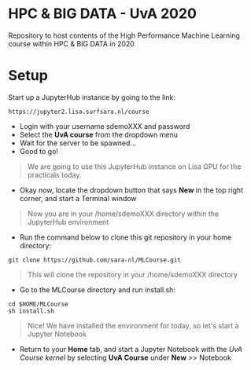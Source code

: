 # HPC & BIG DATA - UvA 2020

Repository to host contents of the High Performance Machine Learning course within HPC & BIG DATA in 2020

# Setup

Start up a JupyterHub instance by going to the link:    
```
https://jupyter2.lisa.surfsara.nl/course
```
- Login with your username sdemoXXX and password
- Select the **UvA course** from the dropdown menu
- Wait for the server to be spawned...
- Good to go!

> We are going to use this JupyterHub instance on Lisa GPU for the practicals today. 

- Okay now, locate the dropdown button that says **New** in the top right corner, and start a Terminal window
> Now you are in your /home/sdemoXXX directory within the JupyterHub environment
- Run the command below to clone this git repository in your home directory:

```
git clone https://github.com/sara-nl/MLCourse.git
```
> This will clone the repository in your /home/sdemoXXX directory
- Go to the MLCourse directory and run install.sh:
```
cd $HOME/MLCourse
sh install.sh
```
> Nice! We have installed the environment for today, so let's start a Jupyter Notebook
- Return to your **Home** tab, and start a Jupyter Notebook with the *UvA Course kernel* by selecting **UvA Course** under **New** >> Notebook
